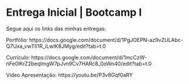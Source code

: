 <body>
  <h1>Entrega Inicial | Bootcamp I </h1>
  <p>Segue aqui os links das minhas entregas:</p>
    <p>Portfólio: https://docs.google.com/document/d/1PgJOEPN-az9vZULAbc-Q7Uxa_vwTII1R_iLwIK8JMyg/edit?tab=t.0 </p>
    <p>Currículo: https://docs.google.com/document/d/1mcCzW-nFe0lKrZ2beqImgW7pJvn9Cv7HARc8_0oWn40/edit?tab=t.0</p>
    <p>Video Apresentação: https://youtu.be/P3v8Gqf0aRY </p>
</body>
